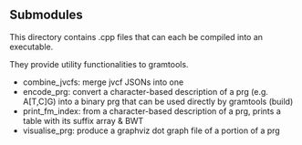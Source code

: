 ## Submodules

This directory contains .cpp files that can each be compiled
into an executable.

They provide utility functionalities to gramtools.

* combine_jvcfs: merge jvcf JSONs into one
* encode_prg: convert a character-based description of a prg (e.g. A[T,C]G) into a 
  binary prg that can be used directly by gramtools (build)
* print_fm_index: from a character-based description of a prg, 
prints a table with its suffix array & BWT 
* visualise_prg: produce a graphviz dot graph file of a portion of a prg
